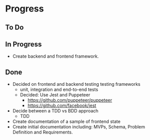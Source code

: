 # Progress

## To Do

## In Progress

  - Create backend and frontend framework.

## Done
- Decided on frontend and backend testing testing frameworks
  - unit, integration and end-to-end tests
  - Decided: Use Jest and Puppeteer
    - https://github.com/puppeteer/puppeteer
    - https://github.com/facebook/jest
- Decide between a TDD vs BDD approach
  - TDD
- Create documentation of a sample of frontend state
- Create initial documentation including: MVPs, Schema, Problem Definition and Requirements.